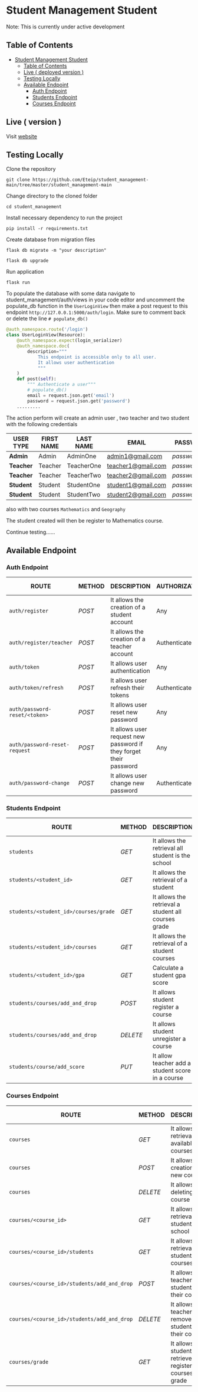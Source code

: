 # Student Management Student

Note: This is currently under active development

## Table of Contents

- [Student Management Student](#student-management-student)
  - [Table of Contents](#table-of-contents)
  - [Live ( deployed version )](#live--deployed-version-)
  - [Testing Locally](#testing-locally)
  - [Available Endpoint](#available-endpoint)
    - [Auth Endpoint](#auth-endpoint)
    - [Students Endpoint](#students-endpoint)
    - [Courses Endpoint](#courses-endpoint)

## Live ( version ) 

Visit [website](https://student-management-api.herokuapp.com/)
## Testing Locally

Clone the repository

```console
git clone https://github.com/Eteip/student_management-main/tree/master/student_management-main
```

Change directory to the cloned folder

```console
cd student_management
```

Install necessary dependency to run the project

```console
pip install -r requirements.txt
```
Create database from migration files 

```console
flask db migrate -m "your description"
```

```console
flask db upgrade
```
Run application

```console
flask run
```

To populate the database with some data navigate to student_management/auth/views in your code editor and uncomment the
populate_db function in the `UserLoginView` then make a post request to this endpoint `http://127.0.0.1:5000/auth/login`.
Make sure to comment back or delete the line  `# populate_db()`

```python
@auth_namespace.route('/login')
class UserLoginView(Resource):
    @auth_namespace.expect(login_serializer)
    @auth_namespace.doc(
        description="""
            This endpoint is accessible only to all user. 
            It allows user authentication
            """
    )
    def post(self):
        """ Authenticate a user"""
        # populate_db()
        email = request.json.get('email')
        password = request.json.get('password')
    .........
```

The action perform will create an admin user , two teacher and two student with the following credentials

| USER TYPE | FIRST NAME | LAST NAME | EMAIL | PASSWORD |
| ------- | ----- | ------|------- | ----- |
| __Admin__ | Admin  | AdminOne | admin1@gmail.com | _password123_ |
| __Teacher__ | Teacher  | TeacherOne | teacher1@gmail.com | _password123_ |
| __Teacher__ | Teacher  | TeacherTwo | teacher2@gmail.com | _password123_ |
| __Student__ | Student  | StudentOne | student1@gmail.com | _password123_ |
| __Student__ | Student  | StudentTwo | student2@gmail.com | _password123_ |

also with two courses `Mathematics` and `Geography`

The student created will then be register to Mathematics course.

Continue testing......



## Available Endpoint

### Auth Endpoint
| ROUTE | METHOD | DESCRIPTION | AUTHORIZATION  | USER TYPE |  PLACEHOLDER | 
| ------- | ----- | ------------ | ------|------- | ----- |
|  `auth/register` | _POST_ | It allows the  creation of a student account   | Any | Any |  ---- | 
|  `auth/register/teacher` |  _POST_ | It allows the creation of a teacher account   | Authenticated | Admin | ---- | 
|  `auth/token` |  _POST_  | It allows user authentication   | Any | Any | ---- | 
|  `auth/token/refresh` |  _POST_  | It allows user refresh their tokens   | Authenticated | Any | ---- | 
|  `auth/password-reset/<token>` |  _POST_  | It allows user reset new password  | Any | Any | A reset token | 
|  `auth/password-reset-request` |  _POST_  | It allows user request new password if they forget their password | Any | Any |  ---- | 
|  `auth/password-change` |  _POST_  | It allows user change new password | Authenticated | Any |---- |


### Students Endpoint
| ROUTE | METHOD | DESCRIPTION | AUTHORIZATION  | USER TYPE |  PLACEHOLDER | 
| ------- | ----- | ------------ | ------|------- | ----- |
|  `students` |  _GET_  | It allows the retrieval all student is the school   | Authenticated | Admin | ---- |
|  `students/<student_id>` |  _GET_  | It allows the  retrieval of a student | Authenticated | Any | A student ID |
|  `students/<student_id>/courses/grade` |  _GET_  | It allows the retrieval a student all courses grade   | Authenticated | Any | A student ID |
|  `students/<student_id>/courses` |  _GET_  | It allows the retrieval of a student courses   | Authenticated | ---- | A student ID |
|  `students/<student_id>/gpa` |  _GET_  | Calculate a student gpa score   | Authenticated | Any | A student ID |
|  `students/courses/add_and_drop` |  _POST_  | It allows student register a course   | Authenticated | Student | ---- |
|  `students/courses/add_and_drop` |  _DELETE_  | It allows student unregister a course   | Authenticated | Student | ---- |
|  `students/course/add_score` |  _PUT_  | It allow teacher add a student score in a course | Authenticated | Teacher | ---- |


### Courses Endpoint
| ROUTE | METHOD | DESCRIPTION | AUTHORIZATION  | USER TYPE |  PLACEHOLDER | 
| ------- | ----- | ------------ | ------|------- | ----- |
|  `courses` |  _GET_  | It allows the retrieval of all available courses   | Authenticated | Any | ---- |
|  `courses` |  _POST_  | It allows the creation of a new course   | Authenticated | Admin | ---- |
|  `courses` |  _DELETE_  | It allows deleting a course   | Authenticated | Admin | ---- |
|  `courses/<course_id>` |  _GET_  | It allows the retrieval all student is the school   | Authenticated | Admin | A course ID |
|  `courses/<course_id>/students` |  _GET_  | It allows the  retrieval of all students in a courses | Authenticated | Any | A course ID |
|  `courses/<course_id>/students/add_and_drop` |  _POST_  | It allows teacher add a  student the their course | Authenticated | Teacher | A course ID |
|  `courses/<course_id>/students/add_and_drop` |  _DELETE_  | It allows teacher remove a  student from their course | Authenticated | Teacher | A course ID |
|  `courses/grade` |  _GET_  | It allows student retrieve all registered courses grade | Authenticated | Student | ---- |



